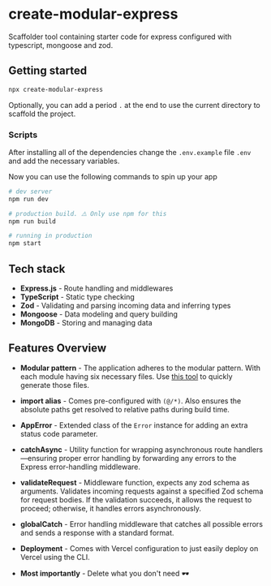# create-modular-express
Scaffolder tool containing starter code for express configured with typescript, mongoose and zod.

## Getting started

```bash
npx create-modular-express
```
Optionally, you can add a period `.` at the end to use the current directory to scaffold the project.

### Scripts
After installing all of the dependencies change the `.env.example` file `.env` and add the necessary variables.

Now you can use the following commands to spin up your app

```bash
# dev server
npm run dev

# production build. ⚠️ Only use npm for this
npm run build

# running in production
npm start
```

## Tech stack
- **Express.js** - Route handling and middlewares
- **TypeScript** - Static type checking
- **Zod** - Validating and parsing incoming data and inferring types
- **Mongoose** - Data modeling and query building
- **MongoDB** - Storing and managing data

## Features Overview
- **Modular pattern** - The application adheres to the modular pattern. With each module having six necessary files. Use [this tool](https://www.npmjs.com/package/write-module) to quickly generate those files.
  
- **import alias** - Comes pre-configured with `(@/*)`. Also ensures the absolute paths get resolved to relative paths during build time.
- **AppError** - Extended class of the `Error` instance for adding an extra status code parameter.
- **catchAsync** - Utility function for wrapping asynchronous route handlers—ensuring proper error handling by forwarding any errors to the Express error-handling middleware.
- **validateRequest** - Middleware function, expects any zod schema as arguments. Validates incoming requests against a specified Zod schema for request bodies. If the validation succeeds, it allows the request to proceed; otherwise, it handles errors asynchronously.
- **globalCatch** - Error handling middleware that catches all possible errors and sends a response with a standard format.
- **Deployment** - Comes with Vercel configuration to just easily deploy on Vercel using the CLI.
- **Most importantly** - Delete what you don't need 🕶️
